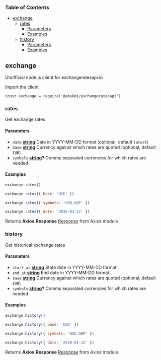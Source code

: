 <!-- Generated by documentation.js. Update this documentation by updating the source code. -->

### Table of Contents

-   [exchange][1]
    -   [rates][2]
        -   [Parameters][3]
        -   [Examples][4]
    -   [history][5]
        -   [Parameters][6]
        -   [Examples][7]

## exchange

Unofficial node.js client for exchangeratesapi.io

Import the client

    const exchange = require('@abskmj/exchangeratesapi')

### rates

Get exchange rates

#### Parameters

-   `date` **[string][8]** Date in YYYY-MM-DD format (optional, default `latest`)
-   `base` **[string][8]** Currency against which rates are quoted (optional, default `EUR`)
-   `symbols` **[string][8]?** Comma separated currencies for which rates are needed

#### Examples

```javascript
exchange.rates()
```

```javascript
exchange.rates({ base: 'USD' })
```

```javascript
exchange.rates({ symbols: 'USD,GBP' })
```

```javascript
exchange.rates({ date: '2010-01-12' })
```

Returns **Axios.Response** [Response][9] from Axios module

### history

Get historical exchange rates

#### Parameters

-   `start_at` **[string][8]** State date in YYYY-MM-DD format
-   `end_at` **[string][8]** End date in YYYY-MM-DD format
-   `base` **[string][8]** Currency against which rates are quoted (optional, default `EUR`)
-   `symbols` **[string][8]?** Comma separated currencies for which rates are needed

#### Examples

```javascript
exchange.history()
```

```javascript
exchange.history({ base: 'USD' })
```

```javascript
exchange.history({ symbols: 'USD,GBP' })
```

```javascript
exchange.history({ date: '2010-01-12' })
```

Returns **Axios.Response** [Response][9] from Axios module

[1]: #exchange

[2]: #rates

[3]: #parameters

[4]: #examples

[5]: #history

[6]: #parameters-1

[7]: #examples-1

[8]: https://developer.mozilla.org/docs/Web/JavaScript/Reference/Global_Objects/String

[9]: https://github.com/axios/axios#response-schema
